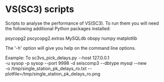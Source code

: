 # VS(SC3) scripts
Scripts to analyse the performance of VS(SC3). To run them you will need the following 
additional Python packages installed:

psycopg2
pscycopg2.extras
MySQLdb
obspy
numpy
matplotlib

The '-h' option will give you help on the command line options. 

Example:
To 
sc3vs_pick_delays.py --host 127.0.0.1 \
-u sysop -p sysop --port 9998 -d seiscomp3 --dbtype mysql --new \
-o /tmp/single_station_pk_delays_ro.txt --plotfile=/tmp/single_station_pk_delays_ro.png
